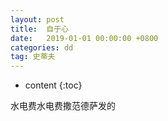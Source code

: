 ```yaml
---
layout: post
title:  自于心
date:   2019-01-01 00:00:00 +0800
categories: dd
tag: 史蒂夫
---
```


* content
{:toc}

水电费水电费撒范德萨发的